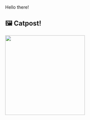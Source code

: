 Hello there!



## 🖼️ Catpost!

<sub>
    <img src="https://cdn2.thecatapi.com/images/L6X35YZPT.jpg" height="256">
</sub>

